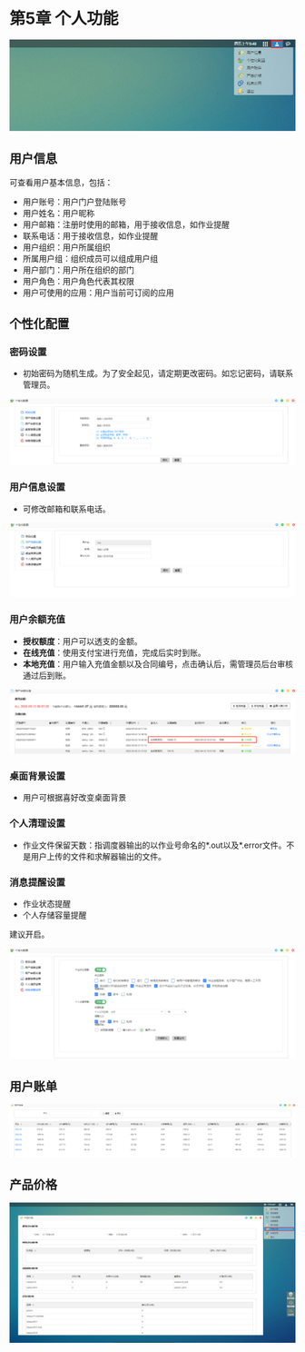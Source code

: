 # 第5章 个人功能

![](figs/personal/personal.png)
## 用户信息

可查看用户基本信息，包括：

- 用户账号：用户门户登陆账号
- 用户姓名：用户昵称
- 用户邮箱：注册时使用的邮箱，用于接收信息，如作业提醒
- 联系电话：用于接收信息，如作业提醒
- 用户组织：用户所属组织
- 所属用户组：组织成员可以组成用户组
- 用户部门：用户所在组织的部门
- 用户角色：用户角色代表其权限
- 用户可使用的应用：用户当前可订阅的应用
## 个性化配置

### 密码设置
- 初始密码为随机生成。为了安全起见，请定期更改密码。如忘记密码，请联系管理员。

![](figs/personal/personal-config.png)

### 用户信息设置
- 可修改邮箱和联系电话。

![](figs/personal/personal-info-set.png)

### 用户余额充值
- **授权额度**：用户可以透支的金额。
- **在线充值**：使用支付宝进行充值，完成后实时到账。
- **本地充值**：用户输入充值金额以及合同编号，点击确认后，需管理员后台审核通过后到账。

![](figs/personal/charge.png)

### 桌面背景设置
- 用户可根据喜好改变桌面背景

### 个人清理设置

- 作业文件保留天数：指调度器输出的以作业号命名的*.out以及*.error文件。不是用户上传的文件和求解器输出的文件。

### 消息提醒设置

- 作业状态提醒
- 个人存储容量提醒

建议开启。

![](figs/personal/message.png)

## 用户账单

![](figs/personal/bill.png)

## 产品价格

![](figs/personal/price.png)